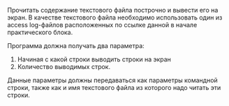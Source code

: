 Прочитать содержание текстового файла построчно и вывести его на экран. В качестве текстового файла необходимо использовать один из access log-файлов расположенных по ссылке данной в начале практического блока.

Программа должна получать два параметра:
1. Начиная с какой строки выводить строки на экран
2. Количество выводимых строк.

Данные параметры должны передаваться как параметры командной строки, также как и имя текстового файла из которого надо читать эти строки.

